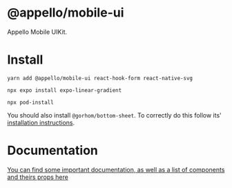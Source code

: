 # @appello/mobile-ui

Appello Mobile UIKit.

# Install

```
yarn add @appello/mobile-ui react-hook-form react-native-svg

npx expo install expo-linear-gradient

npx pod-install
```

You should also install `@gorhom/bottom-sheet`. To correctly do this follow its' [installation instructions](https://ui.gorhom.dev/components/bottom-sheet/#installation).


# Documentation

[You can find some important documentation, as well as a list of components and theirs props here](https://main--651eac83bd7f617778b019a6.chromatic.com/?path=/docs/intro--docs)
